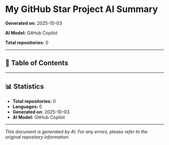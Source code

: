 # My GitHub Star Project AI Summary

**Generated on:** 2025-10-03

**AI Model:** GitHub Copilot

**Total repositories:** 0

---

## 📖 Table of Contents


---


## 📊 Statistics

- **Total repositories:** 0
- **Languages:** 0
- **Generated on:** 2025-10-03
- **AI Model:** GitHub Copilot

---

*This document is generated by AI. For any errors, please refer to the original repository information.*
